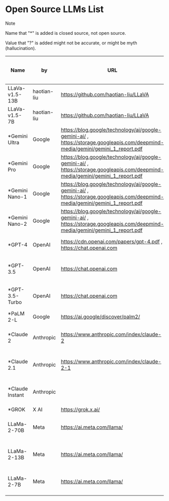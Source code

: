 # Open Source LLMs List

> [!NOTE]
> Name that "*" is added is closed source, not open source.
> 
> Value that "?" is added might not be accurate, or might be myth (hallucination). 

| Name | by | URL | Demo | Size | Max Token | VQAv2 | GQA | VizWiz | SQA | T-VQA | POPE | MME | MM-Bench | SEED | LLaVA-Bench-Wild | MM-Vet | MMLU | GSM8K | MATH | BIG-Bench-Hard | HumanEval | Natural2Code | DROP | Hellaswag | WMT23 | WinoGrande | AI2 Reasoning Challenge (ARC) | Trivia QA | Natural Questions | AGI Eval | BoolQ | OpenBookQA | QuAC |
| ---- | ---- | ---- | ---- | ---- | ---- | ---- | ---- | ---- | ---- | ---- | ---- | ---- | ---- | ---- | ---- | ---- | ---- | ---- | ---- | ---- | ---- | ---- | ---- | ---- | ---- | ---- | ---- | ---- | ---- | ---- | ---- | ---- | ---- |
| LLaVa-v1.5-13B | haotian-liu | https://github.com/haotian-liu/LLaVA | https://llava.hliu.cc/ | 13B | | 78.5 | 62.0 | 50.0 | 66.8 | 58.2 | 85.9 | 1510.7 | 64.3 | 58.3 | 58.6 | 65.4 | 31.1 |
| LLaVa-v1.5-7B | haotian-liu | https://github.com/haotian-liu/LLaVA |  | 7B | | 80.0 | 63.3 | 53.6 | 71.6 | 61.3 | 85.9 | 1531.3 | 67.7 | 63.6 | 61.6 | 72.5 | 36.1 |
| *Gemini Ultra | Google | https://blog.google/technology/ai/google-gemini-ai/ , https://storage.googleapis.com/deepmind-media/gemini/gemini_1_report.pdf | No Demo is available | 10T? |
| *Gemini Pro | Google | https://blog.google/technology/ai/google-gemini-ai/ , https://storage.googleapis.com/deepmind-media/gemini/gemini_1_report.pdf | Through Google API |  1.56T? |
| *Gemini Nano-1 | Google | https://blog.google/technology/ai/google-gemini-ai/ , https://storage.googleapis.com/deepmind-media/gemini/gemini_1_report.pdf | Via Google Pixel 8 | 1.8B |
| *Gemini Nano-2 | Google | https://blog.google/technology/ai/google-gemini-ai/ , https://storage.googleapis.com/deepmind-media/gemini/gemini_1_report.pdf | Via Google Pixel 8 | 3.25B |
| *GPT-4 | OpenAI | https://cdn.openai.com/papers/gpt-4.pdf , https://chat.openai.com | https://chat.openai.com | Unknown | 8192, 32768 |  |  |  |  |  |  |  |  |  |  |  | 86.4 5-shot |  |  |  | 67.0% 0-shot |  | 80.9 3-shot | 95.3 10-shot |  | 87.5 5-shot | 96.3 25-shot |
| *GPT-3.5 | OpenAI | https://chat.openai.com | https://chat.openai.com | Unknown? | Max Token | VQAv2 | GQA | VizWiz | SQA | T-VQA | POPE | MME | MM-Bench | SEED | LLaVA-Bench-Wild | MM-Vet | MMLU | GSM8K | MATH | BIG-Bench-Hard | HumanEval | Natural2Code | DROP | Hellaswag | WMT23 | WinoGrande | AI2 Reasoning Challenge (ARC) |
| *GPT-3.5-Turbo | OpenAI | https://chat.openai.com | https://chat.openai.com | Unknown? | Max Token | VQAv2 | GQA | VizWiz | SQA | T-VQA | POPE | MME | MM-Bench | SEED | LLaVA-Bench-Wild | MM-Vet | MMLU | GSM8K | MATH | BIG-Bench-Hard | HumanEval | Natural2Code | DROP | Hellaswag | WMT23 | WinoGrande | AI2 Reasoning Challenge (ARC) |
| *PaLM 2-L | Google | https://ai.google/discover/palm2/ |  |
| *Claude 2 | Anthropic | https://www.anthropic.com/index/claude-2 | https://claude.ai/ | Unknown | 100000 | VQAv2 | GQA | VizWiz | SQA | T-VQA | POPE | MME | MM-Bench | SEED | LLaVA-Bench-Wild | MM-Vet | MMLU | GSM8K | MATH | BIG-Bench-Hard | HumanEval | Natural2Code | DROP | Hellaswag | WMT23 | WinoGrande | AI2 Reasoning Challenge (ARC) | Trivia QA | Natural Questions | AGI Eval | BoolQ | OpenBookQA | QuAC |
| *Claude 2.1 | Anthropic | https://www.anthropic.com/index/claude-2-1 | https://claude.ai/ | Unknown | 200000 | VQAv2 | GQA | VizWiz | SQA | T-VQA | POPE | MME | MM-Bench | SEED | LLaVA-Bench-Wild | MM-Vet | MMLU | GSM8K | MATH | BIG-Bench-Hard | HumanEval | Natural2Code | DROP | Hellaswag | WMT23 | WinoGrande | AI2 Reasoning Challenge (ARC) | Trivia QA | Natural Questions | AGI Eval | BoolQ | OpenBookQA | QuAC |
| *Claude Instant | Anthropic |  | https://claude.ai/ | Unknown | 100000 | VQAv2 | GQA | VizWiz | SQA | T-VQA | POPE | MME | MM-Bench | SEED | LLaVA-Bench-Wild | MM-Vet | MMLU | GSM8K | MATH | BIG-Bench-Hard | HumanEval | Natural2Code | DROP | Hellaswag | WMT23 | WinoGrande | AI2 Reasoning Challenge (ARC) | Trivia QA | Natural Questions | AGI Eval | BoolQ | OpenBookQA | QuAC |
| *GROK | X AI | https://grok.x.ai/ | Unavailable |
| LLaMa-2-70B | Meta | https://ai.meta.com/llama/ | https://sdk.vercel.ai/ | 70B | 4096 | VQAv2 | GQA | VizWiz | SQA | T-VQA | POPE | MME | MM-Bench | SEED | LLaVA-Bench-Wild | MM-Vet | 68.9 | 56.8 | MATH | BIG-Bench-Hard | 29.9 | Natural2Code | DROP | 85.3 | WMT23 | 80.2 | AI2 Reasoning Challenge (ARC) | 85.0 | 33.0 | 54.2 (English only) | 85.0 | 60.2 | 49.3 |
| LLaMa-2-13B | Meta | https://ai.meta.com/llama/ | https://sdk.vercel.ai/ | 13B | 4096 | VQAv2 | GQA | VizWiz | SQA | T-VQA | POPE | MME | MM-Bench | SEED | LLaVA-Bench-Wild | MM-Vet | 54.8 | 28.7 | MATH | BIG-Bench-Hard | 18.3 | Natural2Code | DROP | 80.7 | WMT23 | 72.8 | AI2 Reasoning Challenge (ARC) | 77.2 | 28.0 | 39.1 (English only) | 81.7 | 57.0 | 44.8 |
| LLaMa-2-7B | Meta | https://ai.meta.com/llama/ | https://sdk.vercel.ai/ | 7B | 4096 | VQAv2 | GQA | VizWiz | SQA | T-VQA | POPE | MME | MM-Bench | SEED | LLaVA-Bench-Wild | MM-Vet | 45.3 | 14.6 | MATH | BIG-Bench-Hard | 12.8 | Natural2Code | DROP | 77.2 | WMT23 | 69.2 | AI2 Reasoning Challenge (ARC) | 68.9 | 22.7 | 29.3 (English only) | 77.4 | 58.6 | 39.7 |
